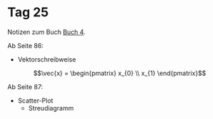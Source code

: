 # Tag 25

Notizen zum Buch [Buch 4](../Buch4.md).

Ab Seite 86:
* Vektorschreibweise
```math
\vec{x} =
\begin{pmatrix}
x_{0} \\
x_{1}
\end{pmatrix}
```

Ab Seite 87:
* Scatter-Plot
  - Streudiagramm
